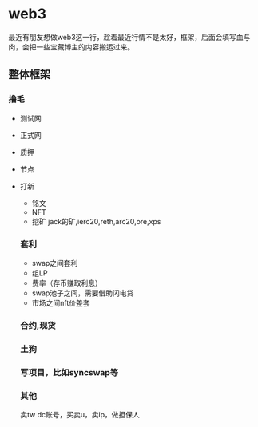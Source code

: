 # web3

最近有朋友想做web3这一行，趁着最近行情不是太好，框架，后面会填写血与肉，会把一些宝藏博主的内容搬运过来。

## 整体框架

<!-- [常温咖啡如何选择项目](./airdrop/how-find),[常温咖啡](https://twitter.com/changwenkafei) -->

### 撸毛

* 测试网
* 正式网
* 质押
* 节点
* 打新
  * 铭文
  * NFT
  * 挖矿
  jack的矿,ierc20,reth,arc20,ore,xps

  ### 套利

  * swap之间套利
  * 组LP
  * 费率（存币赚取利息）
  * swap池子之间，需要借助闪电贷
  * 市场之间nft价差套

  ### 合约,现货

  ### 土狗

  ### 写项目，比如syncswap等

  ### 其他

  卖tw dc账号，买卖u，卖ip，做担保人

  <!-- ## 后端语言

  * [solidity](https://docs.soliditylang.org/en/latest/)
    * 官方指定语言。

  ## 前端语言

  * [客户端语言 wen3j](https://web3js.readthedocs.io/en/v1.8.2/)
  * [客户端语言 ethers](https://docs.ethers.org/v6/)
  * [客户端语言 py](https://web3py.readthedocs.io/en/stable/)
  * [客户端语言 java](https://docs.web3j.io/4.9.7/)

  ## 学习视频

  * [学习视频](https://github.com/smartcontractkit/full-blockchain-solidity-course-js#hardhat-localhost-node)

  ## framework

  * [web3 spring](https://hardhat.org/)
    * 视频涵盖了主流开发模式，网上找书也就多了几个模式。集成前端和后端相关代码，相当于好用框架。支持task。

  ## 流量信息平台

  * [众包任务平台](https://galxe.com/explore#campaign)
    * 相当于用户价值增长部门，主要是帮其他项目拉取流量的，暂时可以认为是一个信息源。

  ## 其他插件

  // todo 待补充 -->
  